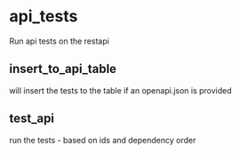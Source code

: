# api_tests
Run api tests on the restapi

## insert_to_api_table
will insert the tests to the table if an openapi.json is provided

## test_api
run the tests - based on ids and dependency order
